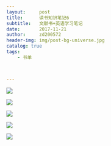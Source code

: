 ```yaml
---
layout:     post
title:      读书知识笔记6
subtitle:   文献书+英语学习笔记
date:       2017-11-21
author:     zd200572
header-img: img/post-bg-universe.jpg
catalog: true
tags:
    - 书单



---
```


![](http://ozqydq1pb.bkt.clouddn.com/yingyu01.JPG)

![](http://ozqydq1pb.bkt.clouddn.com/yingyu02.JPG)

![](http://ozqydq1pb.bkt.clouddn.com/yingyu03.JPG)

![](http://ozqydq1pb.bkt.clouddn.com/wenxian01.JPG)

![](http://ozqydq1pb.bkt.clouddn.com/wenxian02.JPG)


